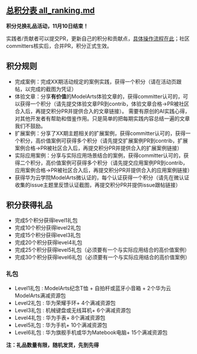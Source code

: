 ##  [总积分表 all_ranking.md](https://github.com/huaweicloud/ModelArts-Lab/blob/master/merit_rank/all_ranking.md)
<B>积分兑换礼品活动，11月10日结束！</B>

实践者/贡献者可以提交PR，更新自己的积分和贡献点，[具体操作流程在此](https://github.com/huaweicloud/ModelArts-Lab/wiki/Pull-Requests-%E6%9B%B4%E6%96%B0%E7%A7%AF%E5%88%86)；社区committers核实后，合并PR，积分正式生效。

## 积分规则
* 完成案例：完成XX期活动规定的案例实践，获得一个积分（请在活动页跟帖，以完成的截图为凭证）
* 体验文章：分享**有价值**的ModelArts体验文章的，获得committer认可的，可以获得一个积分（请先提交体验文章PR到contrib，体验文章合格->PR被社区合入后，再提交积分PR并提供合入的文章链接）。
需要有原创的AI实践心得，对其他开发者有帮助和借鉴作用。只是简单的把每期实践内容总结一遍的文章我们不鼓励。
* 扩展案例：分享了XX期主题相关的扩展案例，获得committer认可的，获得一个积分，高价值案例可获得多个积分（请先提交扩展案例PR到contrib，扩展案例合格->PR被社区合入后，再提交积分PR并提供合入的扩展案例链接）
* 实际应用案例：分享与实际应用场景结合的案例，获得committer认可的，获得二个积分，高价值案例可获得多个积分（请先提交应用案例PR到contrib，应用案例合格->PR被社区合入后，再提交积分PR并提供合入的应用案例链接）
* 获得华为云学院ModelArts微认证的，每个认证获得一个积分（请先在微认证收集的issue主题里反馈认证截图，再提交积分PR并提供issue跟帖链接）

## 积分获得礼品
* 完成5个积分获得level1礼包
* 完成10个积分获得level2礼包
* 完成15个积分获得level3礼包
* 完成20个积分获得level4礼包
* 完成25个积分获得level5礼包（必须要有一个与实际应用结合的高价值案例）
* 完成30个积分获得level6礼包（必须要有一个与实际应用结合的高价值案例）

### 礼包
* Level1礼包 : ModelArts纪念T恤 + 自拍杆或蓝牙小音箱 + 2个华为云ModelArts满减资源包
* Level2礼包 : 华为荣耀手环+ 4个满减资源包
* Level3礼包 : 机械键盘或无线耳机+ 6个满减资源包
* Level4礼包 : 华为手表+ 8个满减资源包
* Level5礼包 : 华为手机+ 10个满减资源包
* Level6礼包 : 华为旗舰手机或华为Matebook电脑+ 15个满减资源包

<B>注：礼品数量有限，随机发货，先到先得</B>
